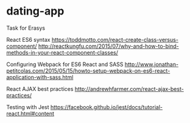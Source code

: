 # dating-app
Task for Erasys

React ES6 syntax
https://toddmotto.com/react-create-class-versus-component/
http://reactkungfu.com/2015/07/why-and-how-to-bind-methods-in-your-react-component-classes/

Configuring Webpack for ES6 React and SASS
http://www.jonathan-petitcolas.com/2015/05/15/howto-setup-webpack-on-es6-react-application-with-sass.html

React AJAX best practices
http://andrewhfarmer.com/react-ajax-best-practices/

Testing with Jest
https://facebook.github.io/jest/docs/tutorial-react.html#content
